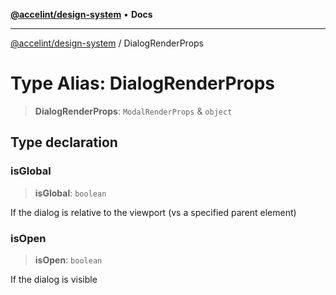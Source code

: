 [**@accelint/design-system**](../README.md) • **Docs**

***

[@accelint/design-system](../README.md) / DialogRenderProps

# Type Alias: DialogRenderProps

> **DialogRenderProps**: `ModalRenderProps` & `object`

## Type declaration

### isGlobal

> **isGlobal**: `boolean`

If the dialog is relative to the viewport (vs a specified parent element)

### isOpen

> **isOpen**: `boolean`

If the dialog is visible
